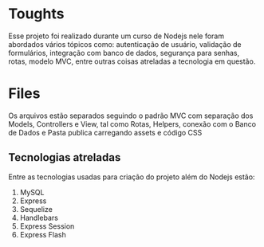 # Toughts

Esse projeto foi realizado durante um curso de Nodejs
nele foram abordados vários tópicos como: autenticação de usuário, validação de formulários, integração com banco de dados, segurança para senhas, rotas, modelo MVC, entre outras coisas atreladas a tecnologia em questão. 

# Files

Os arquivos estão separados seguindo o padrão MVC com separação dos Models, Controllers e View, tal como Rotas, Helpers, conexão com o Banco de Dados e Pasta publica carregando assets e código CSS

## Tecnologias atreladas

Entre as tecnologias usadas para criação do projeto além do Nodejs estão:

 1. MySQL 
 2. Express
 3. Sequelize
 4. Handlebars
 5. Express Session
 6. Express Flash
